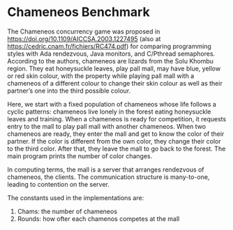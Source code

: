 # Chameneos Benchmark

The Chameneos concurrency game was proposed in
https://doi.org/10.1109/AICCSA.2003.1227495 (also at
https://cedric.cnam.fr/fichiers/RC474.pdf) for comparing programming styles
with Ada rendezvous, Java monitors, and C/Pthread semaphores. According to the
authors, chameneos are lizards from the Solu Khombu region. They eat honeysuckle
leaves, play pall mall, may have blue, yellow or red skin colour, with the
property while playing pall mall with a chameneos of a different colour to
change their skin colour as well as their partner’s one into the third possible
colour.

Here, we start with a fixed population of chameneos whose life follows a cyclic
patterns: chameneos live lonely in the forest eating honeysuckle leaves and
training. When a chameneos is ready for competition, it requests entry to the
mall to play pall mall with another chameneos. When two chameneos are ready,
they enter the mall and get to know the color of their partner. If the color is
different from the own color, they change their color to the third color. After
that, they leave the mall to go back to the forest. The main program prints the
number of color changes.

In computing terms, the mall is a server that arranges rendezvous of chameneos,
the clients. The communication structure is many-to-one, leading to contention
on the server.

The constants used in the implementations are:
1. Chams: the number of chameneos
2. Rounds: how ofter each chamenos competes at the mall
